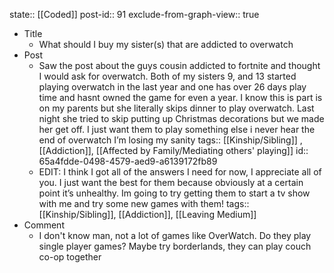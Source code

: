 state:: [[Coded]]
post-id:: 91
exclude-from-graph-view:: true

- Title
	- What should I buy my sister(s) that are addicted to overwatch
- Post
	- Saw the post about the guys cousin addicted to fortnite and thought I would ask for overwatch. Both of my sisters 9, and 13 started playing overwatch in the last year and one has over 26 days play time and hasnt owned the game for even a year. I know this is part is on my parents but she literally skips dinner to play overwatch. Last night she tried to skip putting up Christmas decorations but we made her get off. I just want them to play something else i never hear the end of overwatch I’m losing my sanity
	  tags:: [[Kinship/Sibling]] , [[Addiction]], [[Affected by Family/Mediating others' playing]]
	  id:: 65a4fdde-0498-4579-aed9-a6139172fb89
	- EDIT: I think I got all of the answers I need for now, I appreciate all of you. I just want the best for them because obviously at a certain point it’s unhealthy. Im going to try getting them to start a tv show with me and try some new games with them!
	  tags:: [[Kinship/Sibling]], [[Addiction]], [[Leaving Medium]]
- Comment
	- I don't know man, not a lot of games like OverWatch. Do they play single player games? Maybe try borderlands, they can play couch co-op together